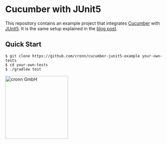 # Cucumber with JUnit5

This repository contains an example project that integrates [Cucumber](https://cucumber.io/) with [JUnit5](https://junit.org/junit5/). It is the same setup explained in the [blog post](https://www.blog.cronn.de/en/testing/2020/08/17/cucumber-junit5.html).

## Quick Start

```shell
$ git clone https://github.com/cronn/cucumber-junit5-example your-own-tests
$ cd your-own-tests
$ ./gradlew test
```

[<img src="https://www.cronn.de/img/logo_name_rgb_1200x630.png" alt="cronn GmbH" width="200"/>](https://www.cronn.de/)
